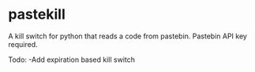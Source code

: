 # pastekill

A kill switch for python that reads a code from pastebin. Pastebin API key required.

Todo:
-Add expiration based kill switch
